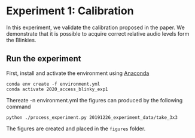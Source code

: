 Experiment 1: Calibration
=========================

In this experiment, we validate the calibration proposed in the paper.
We demonstrate that it is possible to acquire correct relative audio levels form the Blinkies.

Run the experiment
------------------

First, install and activate the environment using [Anaconda](https://www.anaconda.com/distribution/)

    conda env create -f environment.yml
    conda activate 2020_access_blinky_exp1
    
Thereate -n environment.yml the figures can produced by the following command

    python ./process_experiment.py 20191226_experiment_data/take_3x3

The figures are created and placed in the `figures` folder.
